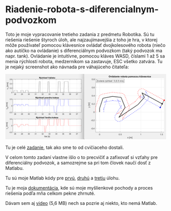 # Riadenie-robota-s-diferencialnym-podvozkom
Toto je moje vypracovanie tretieho zadania z predmetu Robotika. Sú tu riešenia riešenie štyroch úloh, ale najzaujímavejšia z toho je hra, v ktorej môže používateľ pomocou klávesnice ovládať dvojkolesového robota (niečo ako autíčko na ovládanie) s diferenciálnym podvozkom (taký podvozok ma napr. tank).
Ovládanie je intuitívne, pomocou kláves WASD, číslami 1 až 5 sa menia rýchlosti robota, medzerníkom sa zastavuje, ESC všetko zatvára.
Tu je nejaký screenshot ako návnada pre váhajúceho čitateľa:

![screenshot](robZad3.png)

Tu je celé [zadanie](Robzad3.pdf), tak ako sme to od cvičiaceho dostali.

V celom tomto zadaní vlastne išlo o to precvičiť a zafixovať si vzťahy pre diferenciálny podvozok, a samozrejme sa pri tom človek naučí dosť z Matlabu.

Tu sú moje Matlab kódy pre [prvú](zad3_uloha1.m), [druhú](zad3_uloha2.m) a [tretiu](zad3_uloha3.m) úlohu.

Tu je moja [dokumentácia](zad3_dokumentacia.pdf), kde sú moje myšlienkové pochody a proces riešenia podľa mňa celkom pekne zhrnuté.

Dávam sem aj [video](robZad3.mp4) (5,6 MB) nech sa pozrie aj niekto, kto nemá Matlab.
